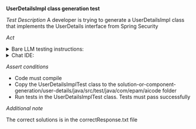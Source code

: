 **UserDetailsImpl class generation test**

*Test Description*
A developer is trying to generate a UserDetailsImpl class that implements the UserDetails interface from Spring Security

*Act*

<details>
<summary>Bare LLM testing instructions:</summary>

- Open the prompt.txt file
- Copy a question located in the prompt.txt file to the chat window
- Submit the question
- Open the project solution-or-component-generation/user-details/java
- Open the UserDetailsImpl class
- Add the suggested implementation to the UserDetailsImpl class
- Add all necessary imports

</details>

<details>
<summary>Chat IDE:</summary>

- Open the project solution-or-component-generation/user-details/java
- Open the User class
- Open the EUserRole class
- Open the User class
- Open the UserRole class
- Open the UserStatus class
- Open the UserDetailsImpl class
- Type in the chat window:

```
Generate the following UserDetailsImpl class implementation:
- UserDetailsImpl must implement the UserDetails interface from org.springframework.security
- UserDetailsImpl must wrap an existing User class object
```

- Add the suggested implementation to the UserDetailsImpl class
- Add all necessary imports

</details>

*Assert conditions*

- Code must compile
- Copy the UserDetailsImplTest class to the solution-or-component-generation/user-details/java/src/test/java/com/epam/aicode folder
- Run tests in the UserDetailsImplTest class. Tests must pass successfully

*Additional note*

The correct solutions is in the correctResponse.txt file
